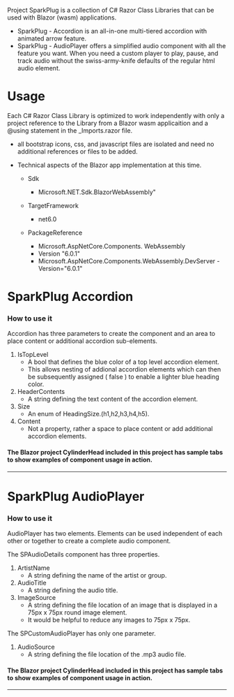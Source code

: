 Project SparkPlug is a collection of C# Razor Class Libraries that can be used with Blazor (wasm) applications.

- SparkPlug - Accordion is an all-in-one multi-tiered accordion with animated arrow feature.
- SparkPlug - AudioPlayer offers a simplified audio component with all the feature you want. When you need a custom player  to play, pause, and track audio without the swiss-army-knife defaults of the regular html audio element. 

# Usage
Each C# Razor Class Library is optimized to work independently with only a project reference to the Library from a Blazor wasm applicaition and a @using statement in the _Imports.razor file. 
- all bootstrap icons, css, and javascript files are isolated and need no additional references or files to be added.
- Technical aspects of the Blazor app implementation at this time.

    - Sdk 
        - Microsoft.NET.Sdk.BlazorWebAssembly"
    - TargetFramework 
        - net6.0
 
    - PackageReference 
        - Microsoft.AspNetCore.Components. WebAssembly
        - Version "6.0.1" 
        - Microsoft.AspNetCore.Components.WebAssembly.DevServer - Version="6.0.1" 
   
# SparkPlug Accordion 
### How to use it

Accordion has three parameters to create the component and an area to place content or additional accordion sub-elements.

1. IsTopLevel 
    - A bool that defines the blue color of a top level accordion element. 
    - This allows nesting of addional accordion elements which can then be subsequently assigned ( false ) to enable a lighter blue heading color.
2. HeaderContents
    - A string defining the text content of the accordion element.
3. Size
    - An enum of HeadingSize.(h1,h2,h3,h4,h5).
4. Content
    - Not a property, rather a space to place content or add additional accordion elements.

#### The Blazor project CylinderHead included in this project has sample tabs to show examples of component usage in action.
***
# SparkPlug AudioPlayer
### How to use it
AudioPlayer has two elements. Elements can be used independent of each other or together to create a complete audio component.

The SPAudioDetails component has three properties.

1. ArtistName
    - A string defining the name of the artist or group.
2. AudioTitle
    - A string defining the audio title.
3. ImageSource
    - A string defining the file location of an image that is displayed in a 75px x 75px round image element.
    - It would be helpful to reduce any images to 75px x 75px. 

The SPCustomAudioPlayer has only one parameter.

1. AudioSource
    - A string defining the file location of the .mp3 audio file.

#### The Blazor project CylinderHead included in this project has sample tabs to show examples of component usage in action.
***